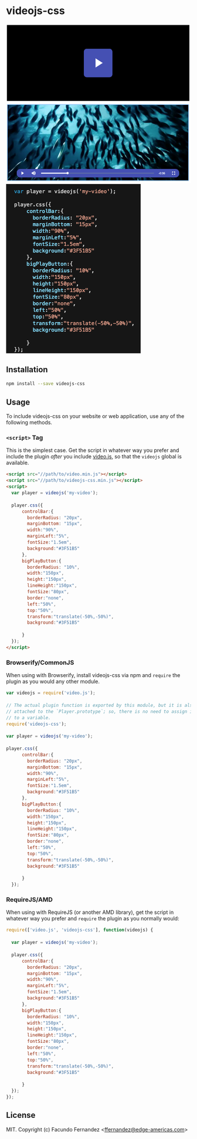 # videojs-css

![alt text](./img/1.png "Logo Title Text 1")
![alt text](./img/2.png "Logo Title Text 1")
![alt text](./img/3.png "Logo Title Text 1")

## Installation

```sh
npm install --save videojs-css
```

## Usage

To include videojs-css on your website or web application, use any of the following methods.

### `<script>` Tag

This is the simplest case. Get the script in whatever way you prefer and include the plugin _after_ you include [video.js][videojs], so that the `videojs` global is available.

```html
<script src="//path/to/video.min.js"></script>
<script src="//path/to/videojs-css.min.js"></script>
<script>
  var player = videojs('my-video');

  player.css({
      controlBar:{
        borderRadius: "20px",
        marginBottom: "15px",
        width:"90%",
        marginLeft:"5%",
        fontSize:"1.5em",
        background:"#3F51B5"
      },
      bigPlayButton:{
        borderRadius: "10%",
        width:"150px",
        height:"150px",
        lineHeight:"150px",
        fontSize:"80px",
        border:"none",
        left:"50%",
        top:"50%",
        transform:"translate(-50%,-50%)",
        background:"#3F51B5"

      }
  });
</script>
```

### Browserify/CommonJS

When using with Browserify, install videojs-css via npm and `require` the plugin as you would any other module.

```js
var videojs = require('video.js');

// The actual plugin function is exported by this module, but it is also
// attached to the `Player.prototype`; so, there is no need to assign it
// to a variable.
require('videojs-css');

var player = videojs('my-video');

player.css({
      controlBar:{
        borderRadius: "20px",
        marginBottom: "15px",
        width:"90%",
        marginLeft:"5%",
        fontSize:"1.5em",
        background:"#3F51B5"
      },
      bigPlayButton:{
        borderRadius: "10%",
        width:"150px",
        height:"150px",
        lineHeight:"150px",
        fontSize:"80px",
        border:"none",
        left:"50%",
        top:"50%",
        transform:"translate(-50%,-50%)",
        background:"#3F51B5"

      }
  });
```

### RequireJS/AMD

When using with RequireJS (or another AMD library), get the script in whatever way you prefer and `require` the plugin as you normally would:

```js
require(['video.js', 'videojs-css'], function(videojs) {

  var player = videojs('my-video');

  player.css({
      controlBar:{
        borderRadius: "20px",
        marginBottom: "15px",
        width:"90%",
        marginLeft:"5%",
        fontSize:"1.5em",
        background:"#3F51B5"
      },
      bigPlayButton:{
        borderRadius: "10%",
        width:"150px",
        height:"150px",
        lineHeight:"150px",
        fontSize:"80px",
        border:"none",
        left:"50%",
        top:"50%",
        transform:"translate(-50%,-50%)",
        background:"#3F51B5"

      }
  });
});
```

## License

MIT. Copyright (c) Facundo Fernandez &lt;ffernandez@edge-americas.com&gt;


[videojs]: http://videojs.com/
